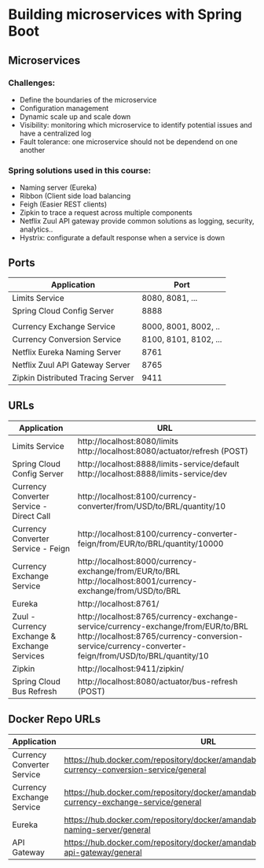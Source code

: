 # Building microservices with Spring Boot
  
  ## Microservices
  ### Challenges:
- Define the boundaries of the microservice
- Configuration management
- Dynamic scale up and scale down
- Visibility: monitoring which microservice to identify potential issues and have a centralized log
- Fault tolerance: one microservice should not be dependend on one another


### Spring solutions used in this course: 
- Naming server (Eureka)
- Ribbon (Client side load balancing
- Feigh (Easier REST clients)
- Zipkin to trace a request across multiple components
- Netflix Zuul API gateway provide common solutions as logging, security, analytics..
- Hystrix: configurate a default response when a service is down

  
## Ports

|     Application       |     Port          |
| ------------- | ------------- |
| Limits Service | 8080, 8081, ... |
| Spring Cloud Config Server | 8888 |
|  |  |
| Currency Exchange Service | 8000, 8001, 8002, ..  |
| Currency Conversion Service | 8100, 8101, 8102, ... |
| Netflix Eureka Naming Server | 8761 |
| Netflix Zuul API Gateway Server | 8765 |
| Zipkin Distributed Tracing Server | 9411 |


## URLs

|     Application       |     URL          |
| ------------- | ------------- |
| Limits Service | http://localhost:8080/limits <br> http://localhost:8080/actuator/refresh  (POST)|
|Spring Cloud Config Server| http://localhost:8888/limits-service/default http://localhost:8888/limits-service/dev |
|  Currency Converter Service - Direct Call| http://localhost:8100/currency-converter/from/USD/to/BRL/quantity/10|
|  Currency Converter Service - Feign| http://localhost:8100/currency-converter-feign/from/EUR/to/BRL/quantity/10000|
| Currency Exchange Service | http://localhost:8000/currency-exchange/from/EUR/to/BRL <br> http://localhost:8001/currency-exchange/from/USD/to/BRL|
| Eureka | http://localhost:8761/|
| Zuul - Currency Exchange & Exchange Services | http://localhost:8765/currency-exchange-service/currency-exchange/from/EUR/to/BRL <br> http://localhost:8765/currency-conversion-service/currency-converter-feign/from/USD/to/BRL/quantity/10|
| Zipkin | http://localhost:9411/zipkin/ |
| Spring Cloud Bus Refresh | http://localhost:8080/actuator/bus-refresh (POST)|

## Docker Repo URLs

|     Application       |     URL          |
| ------------- | ------------- |
| Currency Converter Service | https://hub.docker.com/repository/docker/amandabriena/hellomicroservices-currency-conversion-service/general|
| Currency Exchange Service | https://hub.docker.com/repository/docker/amandabriena/hellomicroservices-currency-exchange-service/general|
| Eureka | https://hub.docker.com/repository/docker/amandabriena/hellomicroservices-naming-server/general|
| API Gateway | https://hub.docker.com/repository/docker/amandabriena/hellomicroservices-api-gateway/general|
